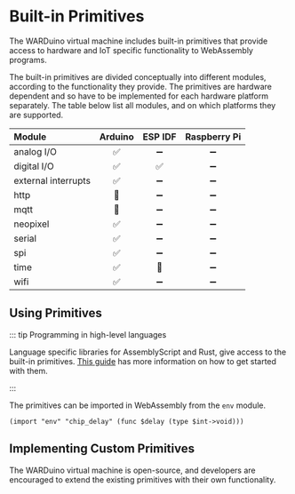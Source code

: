 # Built-in Primitives

The WARDuino virtual machine includes built-in primitives that provide access to hardware and IoT specific functionality to WebAssembly programs.

The built-in primitives are divided conceptually into different modules, according to the functionality they provide. The primitives are hardware dependent and so have to be implemented for each hardware platform separately. The table below list all modules, and on which platforms they are supported.

| Module              |      Arduino          |        ESP IDF        |    Raspberry Pi    |
|:------------------- |:---------------------:|:---------------------:|:------------------:|
| analog I/O          | :white_check_mark:    |  :heavy_minus_sign:   | :heavy_minus_sign: |
| digital I/O         | :white_check_mark:    |  :white_check_mark:   | :heavy_minus_sign: |
| external interrupts | :white_check_mark:    |  :heavy_minus_sign:   | :heavy_minus_sign: |
| http                | :construction_worker: |  :heavy_minus_sign:   | :heavy_minus_sign: |
| mqtt                | :construction_worker: |  :heavy_minus_sign:   | :heavy_minus_sign: |
| neopixel            | :white_check_mark:    |  :heavy_minus_sign:   | :heavy_minus_sign: |
| serial              | :white_check_mark:    |  :heavy_minus_sign:   | :heavy_minus_sign: |
| spi                 | :white_check_mark:    |  :heavy_minus_sign:   | :heavy_minus_sign: |
| time                | :white_check_mark:    | :construction_worker: | :heavy_minus_sign: |
| wifi                | :white_check_mark:    |  :heavy_minus_sign:   | :heavy_minus_sign: |

## Using Primitives

::: tip Programming in high-level languages

Language specific libraries for AssemblyScript and Rust, give access to the built-in primitives. [This guide](/en/guide/) has more information on how to get started with them.

:::

The primitives can be imported in WebAssembly from the `env` module.

```wasm
(import "env" "chip_delay" (func $delay (type $int->void)))
```

## Implementing Custom Primitives

The WARDuino virtual machine is open-source, and developers are encouraged to extend the existing primitives with their own functionality.

